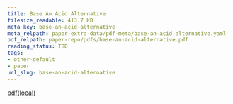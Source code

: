 ```yaml
---
title: Base An Acid Alternative
filesize_readable: 413.7 KB
meta_key: base-an-acid-alternative
meta_relpath: paper-extra-data/pdf-meta/base-an-acid-alternative.yaml
pdf_relpath: paper-repo/pdfs/base-an-acid-alternative.pdf
reading_status: TBD
tags:
- other-default
- paper
url_slug: base-an-acid-alternative
---
```


[pdf(local)](../../paper-repo/pdfs/base-an-acid-alternative.pdf)
